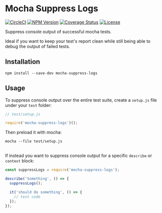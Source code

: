 # Mocha Suppress Logs

[![CircleCI][circleci-image]][circleci-url]
[![NPM Version][npm-image]][npm-url]
[![Coverage Status][coveralls-image]][coveralls-url]
[![License][license-image]][license-url]


Suppress console output of successful mocha tests.

Ideal if you want to keep your test's report clean while still being able to debug the output of failed tests.

## Installation

```
npm install --save-dev mocha-suppress-logs
```

## Usage

To suppress console output over the entire test suite, create a `setup.js` file under your `test` folder:

```javascript
// test/setup.js

require('mocha-suppress-logs')();
```

Then preload it with mocha:

```
mocha --file test/setup.js
```

\
If instead you want to suppress console output for a specific `describe` or `context` block:


```javascript
const suppressLogs = require('mocha-suppress-logs');

describe('Something', () => {
  suppressLogs();

  it('should do something', () => {
    // test code
  });
});
```

[circleci-image]: https://circleci.com/gh/AleG94/mocha-suppress-logs.svg?style=svg
[circleci-url]: https://circleci.com/gh/AleG94/mocha-suppress-logs
[coveralls-image]: https://coveralls.io/repos/github/AleG94/mocha-suppress-logs/badge.svg?branch=master
[coveralls-url]: https://coveralls.io/github/AleG94/mocha-suppress-logs?branch=master
[npm-image]: https://img.shields.io/npm/v/mocha-suppress-logs.svg
[npm-url]: https://npmjs.org/package/mocha-suppress-logs
[license-image]: https://img.shields.io/npm/l/mocha-suppress-logs.svg
[license-url]: https://github.com/AleG94/mocha-suppress-logs/blob/master/LICENSE
